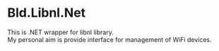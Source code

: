 # Bld.Libnl.Net
This is .NET wrapper for libnl library.  
My personal aim is provide interface for management of WiFi devices.